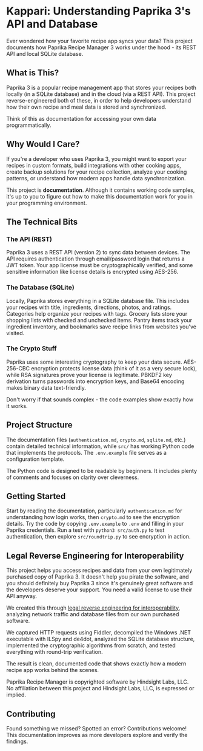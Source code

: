# Kappari: Understanding Paprika 3's API and Database

Ever wondered how your favorite recipe app syncs your data? This project documents how Paprika Recipe Manager 3 works under the hood - its REST API and local SQLite database.

## What is This?

Paprika 3 is a popular recipe management app that stores your recipes both locally (in a SQLite database) and in the cloud (via a REST API). This project reverse-engineered both of these, in order to help developers understand how their own recipe and meal data is stored and synchronized.

Think of this as documentation for accessing your own data programmatically.

## Why Would I Care?

If you're a developer who uses Paprika 3, you might want to export your recipes in custom formats, build integrations with other cooking apps, create backup solutions for your recipe collection, analyze your cooking patterns, or understand how modern apps handle data synchronization.

This project is **documentation**.  Although it contains working code samples, it's up to you to figure out how to make this documentation work for you in your programming environment.

## The Technical Bits

### The API (REST)
Paprika 3 uses a REST API (version 2) to sync data between devices. The API requires authentication through email/password login that returns a JWT token. Your app license must be cryptographically verified, and some sensitive information like license details is encrypted using AES-256.

### The Database (SQLite)
Locally, Paprika stores everything in a SQLite database file. This includes your recipes with title, ingredients, directions, photos, and ratings. Categories help organize your recipes with tags. Grocery lists store your shopping lists with checked and unchecked items. Pantry items track your ingredient inventory, and bookmarks save recipe links from websites you've visited.

### The Crypto Stuff
Paprika uses some interesting cryptography to keep your data secure. AES-256-CBC encryption protects license data (think of it as a very secure lock), while RSA signatures prove your license is legitimate. PBKDF2 key derivation turns passwords into encryption keys, and Base64 encoding makes binary data text-friendly.

Don't worry if that sounds complex - the code examples show exactly how it works.

## Project Structure

The documentation files (`authentication.md`, `crypto.md`, `sqlite.md`, etc.) contain detailed technical information, while `src/` has working Python code that implements the protocols. The `.env.example` file serves as a configuration template.

The Python code is designed to be readable by beginners. It includes plenty of comments and focuses on clarity over cleverness.

## Getting Started

Start by reading the documentation, particularly `authentication.md` for understanding how login works, then `crypto.md` to see the encryption details. Try the code by copying `.env.example` to `.env` and filling in your Paprika credentials. Run a test with `python3 src/auth.py` to test authentication, then explore `src/roundtrip.py` to see encryption in action.

## Legal Reverse Engineering for Interoperability

This project helps you access recipes and data from your own legitimately purchased copy of Paprika 3. It doesn't help you pirate the software, and you should definitely buy Paprika 3 since it's genuinely great software and the developers deserve your support. You need a valid license to use their API anyway.

We created this through [legal reverse engineering for interoperability](https://www.eff.org/issues/coders/reverse-engineering-faq), analyzing network traffic and database files from our own purchased software.

We captured HTTP requests using Fiddler, decompiled the Windows .NET executable with ILSpy and de4dot, analyzed the SQLite database structure, implemented the cryptographic algorithms from scratch, and tested everything with round-trip verification.

The result is clean, documented code that shows exactly how a modern recipe app works behind the scenes.

Paprika Recipe Manager is copyrighted software by Hindsight Labs, LLC.  No affiliation between this project and Hindsight Labs, LLC, is expressed or implied.

## Contributing

Found something we missed? Spotted an error? Contributions welcome! This documentation improves as more developers explore and verify the findings.